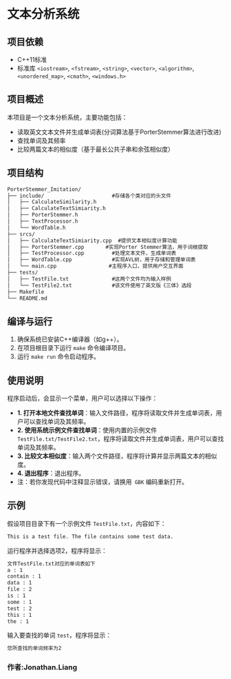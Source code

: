 # 文本分析系统

## 项目依赖

- C++11标准
- 标准库 `<iostream>`, `<fstream>`, `<string>`, `<vector>`, `<algorithm>`, `<unordered_map>`, `<cmath>`, `<windows.h>`

## 项目概述

本项目是一个文本分析系统，主要功能包括：
- 读取英文文本文件并生成单词表(分词算法基于PorterStemmer算法进行改进)
- 查找单词及其频率
- 比较两篇文本的相似度（基于最长公共子串和余弦相似度）

## 项目结构

```txt
PorterStemmer_Imitation/
├── include/				      #存储各个类对应的头文件
│   ├── CalculateSimilarity.h
│   ├── CalculateTextSimiarity.h
│   ├── PorterStemmer.h
│   ├── TextProcessor.h
│   └── WordTable.h
├── srcs/
│   ├── CalculateTextSimiarity.cpp	#提供文本相似度计算功能
│   ├── PorterStemmer.cpp		#实现Porter Stemmer算法，用于词根提取
│   ├── TestProcessor.cpp		  #处理文本文件，生成单词表
│   ├── WordTable.cpp		      #实现AVL树，用于存储和管理单词表
│   └── main.cpp			     #主程序入口，提供用户交互界面
├── tests/
│   ├── TestFile.txt			  #这两个文件均为输入样例
│   └── TestFile2.txt			  #该文件使用了英文版《三体》选段
├── Makefile
└── README.md
```

## 编译与运行
1. 确保系统已安装C++编译器（如g++）。
2. 在项目根目录下运行 `make` 命令编译项目。
3. 运行 `make run` 命令启动程序。

## 使用说明
程序启动后，会显示一个菜单，用户可以选择以下操作：
- **1. 打开本地文件查找单词**：输入文件路径，程序将读取文件并生成单词表，用户可以查找单词及其频率。
- **2. 使用系统示例文件查找单词**：使用内置的示例文件 `TestFile.txt/TestFile2.txt`，程序将读取文件并生成单词表，用户可以查找单词及其频率。
- **3. 比较文本相似度**：输入两个文件路径，程序将计算并显示两篇文本的相似度。
- **4. 退出程序**：退出程序。
- 注：若你发现代码中注释显示错误，请换用` GBK` 编码重新打开。

## 示例

假设项目目录下有一个示例文件 `TestFile.txt`，内容如下：
```cmd
This is a test file. The file contains some test data.
```
运行程序并选择选项2，程序将显示：
```cmd
文件TestFile.txt对应的单词表如下 
a : 1 
contain : 1 
data : 1 
file : 2 
is : 1 
some : 1 
test : 2 
this : 1 
the : 1
```
输入要查找的单词 `test`，程序将显示：
```cmd
您所查找的单词频率为2
```

### 作者:Jonathan.Liang
